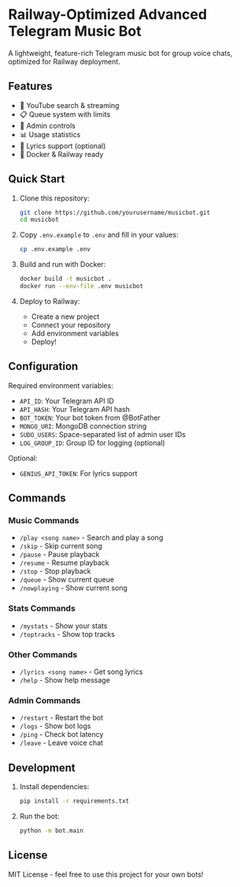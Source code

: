 # Railway-Optimized Advanced Telegram Music Bot

A lightweight, feature-rich Telegram music bot for group voice chats, optimized for Railway deployment.

## Features

- 🎵 YouTube search & streaming
- 📋 Queue system with limits
- 👑 Admin controls
- 📊 Usage statistics
- 🎼 Lyrics support (optional)
- 🐳 Docker & Railway ready

## Quick Start

1. Clone this repository:
   ```bash
   git clone https://github.com/yourusername/musicbot.git
   cd musicbot
   ```

2. Copy `.env.example` to `.env` and fill in your values:
   ```bash
   cp .env.example .env
   ```

3. Build and run with Docker:
   ```bash
   docker build -t musicbot .
   docker run --env-file .env musicbot
   ```

4. Deploy to Railway:
   - Create a new project
   - Connect your repository
   - Add environment variables
   - Deploy!

## Configuration

Required environment variables:
- `API_ID`: Your Telegram API ID
- `API_HASH`: Your Telegram API hash
- `BOT_TOKEN`: Your bot token from @BotFather
- `MONGO_URI`: MongoDB connection string
- `SUDO_USERS`: Space-separated list of admin user IDs
- `LOG_GROUP_ID`: Group ID for logging (optional)

Optional:
- `GENIUS_API_TOKEN`: For lyrics support

## Commands

### Music Commands
- `/play <song name>` - Search and play a song
- `/skip` - Skip current song
- `/pause` - Pause playback
- `/resume` - Resume playback
- `/stop` - Stop playback
- `/queue` - Show current queue
- `/nowplaying` - Show current song

### Stats Commands
- `/mystats` - Show your stats
- `/toptracks` - Show top tracks

### Other Commands
- `/lyrics <song name>` - Get song lyrics
- `/help` - Show help message

### Admin Commands
- `/restart` - Restart the bot
- `/logs` - Show bot logs
- `/ping` - Check bot latency
- `/leave` - Leave voice chat

## Development

1. Install dependencies:
   ```bash
   pip install -r requirements.txt
   ```

2. Run the bot:
   ```bash
   python -m bot.main
   ```

## License

MIT License - feel free to use this project for your own bots! 